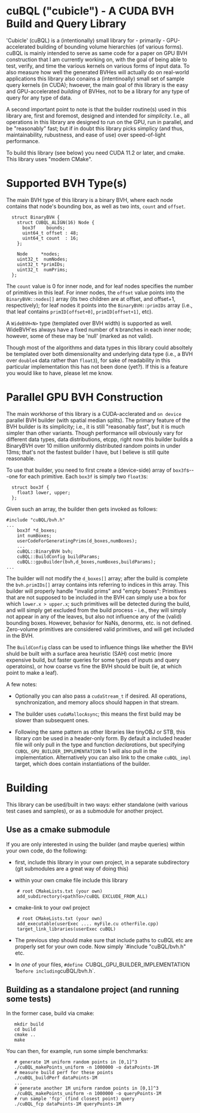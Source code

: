 # cuBQL ("cubicle") - A CUDA BVH Build and Query Library

'Cubicle' (cuBQL) is a (intentionally) small library for - primarily -
GPU-accelerated building of bounding volume hierarchies (of various
forms). cuBQL is mainly intended to serve as same code for a paper on
GPU BVH construction that I am currently working on, with the goal of
being able to test, verify, and time the various kernels on various
forms of input data. To also measure how well the generated BVHes will
actually do on real-world applications this library also conains a
(intentinoally) small set of sample query kernels (in CUDA); hwoever,
the main goal of _this_ library is the easy and GPU-accelerated
_building_ of BVHes, not to be a library for any type of query for any
type of data.

A second important point to note is that the builder routine(s) used
in this library are, first and foremost, designed and intended for
*simplicity*. I.e., all operations in this library are designed to run
on the GPU, run in parallel, and be "reasonably" fast; but if in doubt
this library picks simplicy (and thus, maintainability, rubustness,
and ease of use) over speed-of-light performance.

To build this library (see below) you need CUDA 11.2 or later, and
cmake. This library uses "modern CMake".

# Supported BVH Type(s)

The main BVH type of this library is a binary BVH, where each node
contains that node's bounding box, as well as two ints, `count` and
`offset`.

```
  struct BinaryBVH {
    struct CUBQL_ALIGN(16) Node {
      box3f    bounds;
      uint64_t offset : 48;
      uint64_t count  : 16;
    };

    Node     *nodes;
    uint32_t  numNodes;
    uint32_t *primIDs;
    uint32_t  numPrims;
  };
```

The `count` value is 0 for inner node, and for leaf nodes
specifies the number of primitives in this leaf. For inner nodes, the
`offset` value points into the `BinaryBVH::nodes[]` array (its two
children are at offset, and offset+1, respectively); for leaf nodes it
points into the `BinaryBVH::primIDs` array (i.e., that leaf contains
`primID[offset+0]`, `primID[offset+1]`, etc).

A `WideBVH<N>` type (templated over BVH width) is supported as
well. WideBVH'es always have a fixed number of `N` branches in each
inner node; however, some of these may be 'null' (marked as not
valid).

Though most of the algorithms and data types in this library could
absoltely be templated over both dimensionality and underlying data
type (i.e., a BVH over `double4` data rather than `float3`), for sake
of readability in this particular implementation this has not been
done (yet?). If this is a feature you would like to have, please let
me know.

# Parallel GPU BVH Construction

The main workhorse of this library is a CUDA-acclerated and `on
device` parallel BVH builder (with spatial median splits). The primary
feature of the BVH builder is its simplicity; i.e., it is still
"reasonably fast", but it is much simpler than other variants. Though
performance will obviously vary for different data types, data
distributions, etcpp, right now this builder builds a BinaryBVH over
10 million uniformly distributed random points in under 13ms; that's
not the fastest builder I have, but I believe is still quite
reasonable.

To use that builder, you need to first create a (device-side) array of
`box3f`s---one for each primitive. Each `box3f` is simply two `float3`s:

```
  struct box3f {
    float3 lower, upper;
  };

```
Given such an array, the builder then gets invoked as follows:

```
#include "cuBQL/bvh.h"
...
	box3f *d_boxes;
	int numBoxes;
	userCodeForGeneratingPrims(d_boxes,numBoxes);
	...
    cuBQL::BinaryBVH bvh;
	cuBQL::BuildConfig buildParams;
    cuBQL::gpuBuilder(bvh,d_boxes,numBoxes,buildParams);
...
```
The builder will not modify the `d_boxes[]` array; after the build
is complete the `bvh.primIDs[]` array contains ints referring to indices in this 
array. This builder will properly handle "invalid prims" and "empty boxes":
Primitives that are not supposed to be included in the BVH can simply
use a box for which `lower.x > upper.x`; such primitives will be
detected during the build, and will simply get excluded from the build
process - i.e., they will simply not appear in any of the leaves, but
also not influence any of the (valid) bounding boxes. However,
behavior for NaNs, denorms, etc. is not defined. Zero-volume
primitives are considered valid primitives, and will get included in
the BVH.

The `BuildConfig` class can be used to influence things like whether
the BVH shuld be built with a surface area heuristic (SAH) cost metric
(more expensive build, but faster queries for some types of inputs and
query operatoins), or how coarse vs fine the BVH should be built (ie,
at which point to make a leaf).

A few notes:

- Optionally you can also pass a `cudaStream_t` if desired. All
  operations, synchronization, and memory allocs should happen in that
  stream.

- The builder uses `cudaMallocAsync`; this means the first build may
  be slower than subsequent ones.

- Following the same pattern as other libraries like tinyOBJ or STB,
  this library *can* be used in a header-only form. By default a
  included header file will only pull in the type and function
  *declaration*s, but specifying `CUBQL_GPU_BUILDER_IMPLEMENTATION` to 1
  will also pull in the implementation. Alternatively you can also
  link to the cmake `cuBQL_impl` target, which does contain
  instantiations of the builder.

# Building

This library can be used/built in two ways: either standalone (with
various test cases and samples), or as a submodule for another
project.

## Use as a cmake submodule

If you are only interested in using the builder (and maybe queries)
within your own code, do the following:

- first, include this library in your own project, in a separate subdirectory
  (git submodules are a great way of doing this)
  
- within your own cmake file include this library

```
    # root CMakeLists.txt (your own)
    add_subdirectory(<pathTo>/cuBQL EXCLUDE_FROM_ALL)
```
- cmake-link to your owl project
```
    # root CMakeLists.txt (your own)
    add_executable(userExec .... myFile.cu otherFile.cpp)
	target_link_libraries(userExec cuBQL)
```
- The previous step should make sure that include paths to cuBQL etc are
  properly set for your own code. Now simply `#include "cuBQL/bvh.h" etc.
  
- In *one* of your files, `#define `CUBQL_GPU_BUILDER_IMPLEMENTATION
1` before including `cuBQL/bvh.h`.
  


## Building as a standalone project (and running some tests)

In the former case, build via cmake:

```
   mkdir build
   cd build
   cmake ..
   make
```
You can then, for example, run some simple benchmarks:

```
   # generate 1M uniform random points in [0,1]^3
   ./cuBQL_makePoints_uniform -n 1000000 -o dataPoints-1M
   # measure build perf for these points
   ./cuBQL_buildPerf dataPoints-1M
   ...
   # generate another 1M uniform random points in [0,1]^3
   ./cuBQL_makePoints_uniform -n 1000000 -o queryPoints-1M
   # run sample 'fcp' (find closest point) query
   ./cuBQL_fcp dataPoints-1M queryPoints-1M
```



